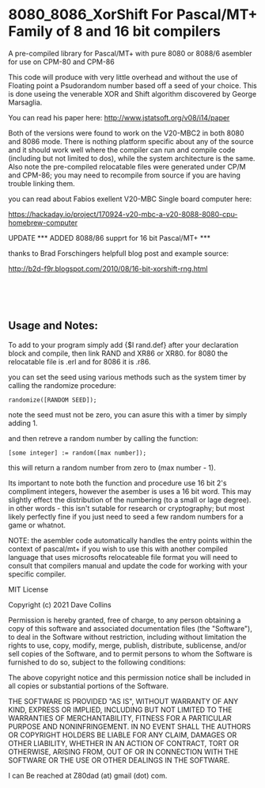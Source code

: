 # 8080_8086_XorShift For Pascal/MT+ Family of 8 and 16 bit compilers
A pre-compiled library for Pascal/MT+ with pure 8080 or 8088/6 asembler for use on CPM-80 and CPM-86

This code will produce with very little overhead and without the use of Floating point a Psudorandom number
based off a seed of your choice. This is done useing the venerable XOR and Shift algorithm discovered by 
George Marsaglia.  

You can read his paper here: http://www.jstatsoft.org/v08/i14/paper 

Both of the versions were found to work on the V20-MBC2 in both 8080 and 8086 mode. There is nothing platform
specific about any of the source and it should work well where the compiler can run and compile code (including 
but not limited to dos), while the system architecture is the same. Also note the pre-compiled relocatable files
were generated under CP/M and CPM-86; you may need to recompile from source if you are having trouble linking them.

you can read about Fabios exellent V20-MBC Single board computer here:

https://hackaday.io/project/170924-v20-mbc-a-v20-8088-8080-cpu-homebrew-computer

UPDATE *** ADDED 8088/86 supprt for 16 bit Pascal/MT+ ***

thanks to Brad Forschingers helpfull blog post and example source: 

http://b2d-f9r.blogspot.com/2010/08/16-bit-xorshift-rng.html

<BR>
<BR>
<BR>

<H2>
    Usage and Notes:
</H2>
    
To add to your program simply add {$I rand.def} after your declaration block and compile, then link RAND and XR86 or XR80.
for 8080 the relocatable file is .erl and for 8086 it is .r86.  
    
    
you can set the seed using various methods such as the system timer by calling the randomize procedure: 

    randomize([RANDOM SEED]);
   
   note the seed must not be zero, you can asure this with a timer by simply adding 1.
   
   and then retreve a random number by calling the function: 
    
    [some integer] := random([max number]);   
    
   this will return a random number from zero to (max number - 1).  
   
Its important to note both the function and procedure use 16 bit 2's compliment integers, however the asember is 
uses a 16 bit word.  This may slightly effect the distribution of the numbering (to a small or lage degree).  
in other words - this isn't sutable for research or cryptography; but most likely perfectly fine if you just need
to seed a few random numbers for a game or whatnot.
   
NOTE: the asembler code automatically handles the entry points within the context of pascal/mt+ if you wish to use this with
another compiled language that uses microsofts relocateable file format you will need to consult that compilers manual and update 
the code for working with your specific compiler.
    
MIT License

Copyright (c) 2021 Dave Collins

Permission is hereby granted, free of charge, to any person obtaining a copy
of this software and associated documentation files (the "Software"), to deal
in the Software without restriction, including without limitation the rights
to use, copy, modify, merge, publish, distribute, sublicense, and/or sell
copies of the Software, and to permit persons to whom the Software is
furnished to do so, subject to the following conditions:

The above copyright notice and this permission notice shall be included in all
copies or substantial portions of the Software.

THE SOFTWARE IS PROVIDED "AS IS", WITHOUT WARRANTY OF ANY KIND, EXPRESS OR
IMPLIED, INCLUDING BUT NOT LIMITED TO THE WARRANTIES OF MERCHANTABILITY,
FITNESS FOR A PARTICULAR PURPOSE AND NONINFRINGEMENT. IN NO EVENT SHALL THE
AUTHORS OR COPYRIGHT HOLDERS BE LIABLE FOR ANY CLAIM, DAMAGES OR OTHER
LIABILITY, WHETHER IN AN ACTION OF CONTRACT, TORT OR OTHERWISE, ARISING FROM,
OUT OF OR IN CONNECTION WITH THE SOFTWARE OR THE USE OR OTHER DEALINGS IN THE
SOFTWARE.
    
I can Be reached at Z80dad (at) gmail (dot) com. 

